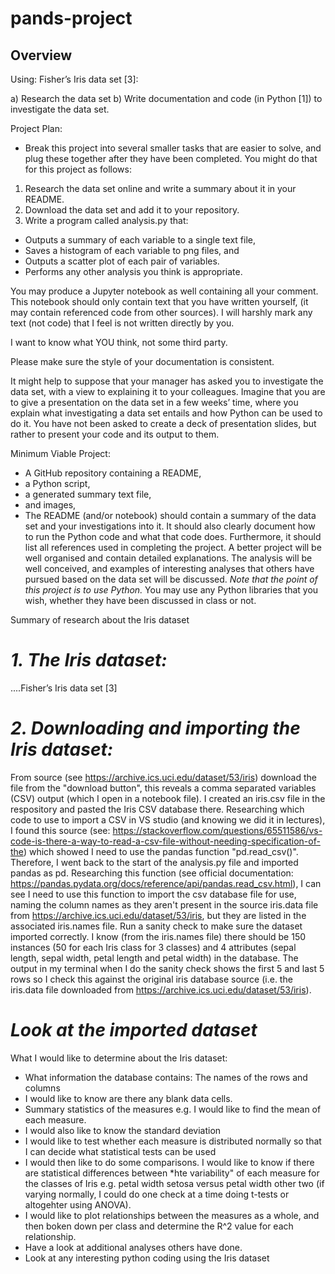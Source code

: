 # pands-project

## Overview 
Using: Fisher’s Iris data set [3]:

a) Research the data set 
b) Write documentation and code (in Python [1]) to investigate the data set. 

Project Plan:
- Break this project into several smaller tasks that are easier to solve, and plug these together after they have been completed.  You might do that for this project as follows:  

1. Research the data set online and write a summary about it in your README.  
2. Download the data set and add it to your repository.  
3. Write a program called analysis.py that: 
- Outputs a summary of each variable to a single text file,  
- Saves a histogram of each variable to png files, and  
- Outputs a scatter plot of each pair of variables.  
- Performs any other analysis you think is appropriate. 

You may produce a Jupyter notebook as well containing all your comment. This notebook should only contain text that you have written yourself, (it may contain referenced code from other sources). I will harshly mark any text (not code) that I feel is not written directly by you. 

I want to know what YOU think, not some third party. 

Please make sure the style of your documentation is consistent. 

It might help to suppose that your manager has asked you to investigate the data set, with a view to explaining it to your colleagues. Imagine that you are to give a presentation on the data set in a few weeks’ time, where you explain what investigating a data set entails and how Python can be used to do it. You have not been asked to create a deck of presentation slides, but rather to present your code and its output to them.  

Minimum Viable Project:
- A GitHub repository containing a README, 
- a Python script, 
- a generated summary text file, 
- and images,
- The README (and/or notebook) should contain a summary of the data set and your investigations into it. It should also clearly document how to run the Python code and what that code does. Furthermore, it should list all references used in completing the project. 
A better project will be well organised and contain detailed explanations. The analysis will be well conceived, and examples of interesting analyses that others have pursued based on the data set will be discussed. *Note that the point of this project is to use Python.* You may use any Python libraries that you wish, whether they have been discussed in class or not.


Summary of research about the Iris dataset

# *1. The Iris dataset:* 
....Fisher’s Iris data set [3]

# *2. Downloading and importing the Iris dataset:*
From source (see https://archive.ics.uci.edu/dataset/53/iris) download the file from the "download button", this reveals a comma separated variables (CSV) output (which I open in a notebook file). I created an iris.csv file in the respository and pasted the Iris CSV database there.
Researching which code to use to import a CSV in VS studio (and knowing we did it in lectures), I found this source (see: https://stackoverflow.com/questions/65511586/vs-code-is-there-a-way-to-read-a-csv-file-without-needing-specification-of-the) which showed I need to use the pandas function "pd.read_csv()". Therefore, I went back to the start of the analysis.py file and imported pandas as pd. Researching this function (see official documentation: https://pandas.pydata.org/docs/reference/api/pandas.read_csv.html), I can see I need to use this function to import the csv database file for use, naming the column names as they aren't present in the source iris.data file from https://archive.ics.uci.edu/dataset/53/iris, but they are listed in the associated iris.names file. Run a sanity check to make sure the dataset imported correctly.
I know (from the iris.names file) there should be 150 instances (50 for each Iris class for 3 classes) and 4 attributes (sepal length, sepal width, petal length and petal width) in the database. The output in my terminal when I do the sanity check shows the first 5 and last 5 rows so I check this against the original iris database source (i.e. the iris.data file downloaded from https://archive.ics.uci.edu/dataset/53/iris).

# *Look at the imported dataset*


What I would like to determine about the Iris dataset: 
- What information the database contains: The names of the rows and columns
- I would like to know are there any blank data cells.
- Summary statistics of the measures e.g. I would like to find the mean of each measure. 
- I would also like to know the standard deviation 
- I would like to test whether each measure is distributed normally so that I can decide what statistical tests can be used 
- I would then like to do some comparisons. I would like to know if there are statistical differences between *hte variability" of each measure for the classes of Iris e.g. petal width setosa versus petal width other two (if varying normally, I could do one check at a time doing t-tests or altogehter using ANOVA). 
- I would like to plot relationships between the measures as a whole, and then boken down per class and determine the R^2 value for each relationship. 
- Have a look at additional analyses others have done. 
- Look at any interesting python coding using the Iris dataset